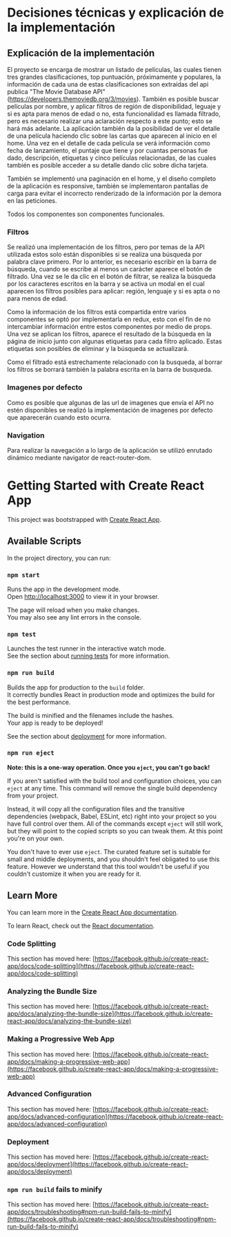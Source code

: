 # Decisiones técnicas y explicación de la implementación

## Explicación de la implementación

El proyecto se encarga de mostrar un listado de películas, las cuales tienen tres grandes clasificaciones, top puntuación, próximamente y populares, la información de cada una de estas
clasificaciones son extraídas del api publica "The Movie Database API" (https://developers.themoviedb.org/3/movies). También es posible buscar películas por nombre, y aplicar filtros de región de disponibilidad, leguaje y si es apta para menos de edad o no, esta funcionalidad es llamada filtrado, pero es necesario realizar una aclaración respecto a este punto; esto se hará más adelante. La aplicación también da la posibilidad de ver el detalle de una película haciendo clic sobre las cartas que aparecen al inicio en el home. Una vez en el detalle de cada película se verá información como fecha de lanzamiento, el puntaje que tiene y por cuantas personas fue dado, descripción, etiquetas y cinco películas relacionadas, de las cuales también es posible acceder a su detalle dando clic sobre dicha tarjeta.

También se implementó una paginación en el home, y el diseño completo de la aplicación es responsive, también se implementaron pantallas de carga para evitar el incorrecto renderizado de la información por la demora en las peticiones.

Todos los componentes son componentes funcionales.

### Filtros

Se realizó una implementación de los filtros, pero por temas de la API utilizada estos solo están disponibles si se realiza una búsqueda por palabra clave primero. Por lo anterior, es necesario escribir en la barra de búsqueda, cuando se escribe al menos un carácter aparece el botón de filtrado. Una vez se le da clic en el botón de filtrar, se realiza la búsqueda por los caracteres escritos en la barra y se activa un modal en el cual aparecen los filtros posibles para aplicar: región, lenguaje y si es apta o no para menos de edad.

Como la información de los filtros está compartida entre varios componentes se optó por implementarla en redux, esto con el fin de no intercambiar información entre estos componentes por medio de props. Una vez se aplican los filtros, aparece el resultado de la búsqueda en la página de inicio junto con algunas etiquetas para cada filtro aplicado. Estas etiquetas son posibles de eliminar y la búsqueda se actualizará.

Como el filtrado está estrechamente relacionado con la busqueda, al borrar los filtros se borrará también la palabra escrita en la barra de busqueda.

### Imagenes por defecto

Como es posible que algunas de las url de imagenes que envía el API no estén disponibles se realizó la implementación de imagenes por defecto que aparecerán cuando esto ocurra.

### Navigation

Para realizar la navegación a lo largo de la aplicación se utilizó enrutado dinámico mediante navigator de react-router-dom.

# Getting Started with Create React App

This project was bootstrapped with [Create React App](https://github.com/facebook/create-react-app).

## Available Scripts

In the project directory, you can run:

### `npm start`

Runs the app in the development mode.\
Open [http://localhost:3000](http://localhost:3000) to view it in your browser.

The page will reload when you make changes.\
You may also see any lint errors in the console.

### `npm test`

Launches the test runner in the interactive watch mode.\
See the section about [running tests](https://facebook.github.io/create-react-app/docs/running-tests) for more information.

### `npm run build`

Builds the app for production to the `build` folder.\
It correctly bundles React in production mode and optimizes the build for the best performance.

The build is minified and the filenames include the hashes.\
Your app is ready to be deployed!

See the section about [deployment](https://facebook.github.io/create-react-app/docs/deployment) for more information.

### `npm run eject`

**Note: this is a one-way operation. Once you `eject`, you can't go back!**

If you aren't satisfied with the build tool and configuration choices, you can `eject` at any time. This command will remove the single build dependency from your project.

Instead, it will copy all the configuration files and the transitive dependencies (webpack, Babel, ESLint, etc) right into your project so you have full control over them. All of the commands except `eject` will still work, but they will point to the copied scripts so you can tweak them. At this point you're on your own.

You don't have to ever use `eject`. The curated feature set is suitable for small and middle deployments, and you shouldn't feel obligated to use this feature. However we understand that this tool wouldn't be useful if you couldn't customize it when you are ready for it.

## Learn More

You can learn more in the [Create React App documentation](https://facebook.github.io/create-react-app/docs/getting-started).

To learn React, check out the [React documentation](https://reactjs.org/).

### Code Splitting

This section has moved here: [https://facebook.github.io/create-react-app/docs/code-splitting](https://facebook.github.io/create-react-app/docs/code-splitting)

### Analyzing the Bundle Size

This section has moved here: [https://facebook.github.io/create-react-app/docs/analyzing-the-bundle-size](https://facebook.github.io/create-react-app/docs/analyzing-the-bundle-size)

### Making a Progressive Web App

This section has moved here: [https://facebook.github.io/create-react-app/docs/making-a-progressive-web-app](https://facebook.github.io/create-react-app/docs/making-a-progressive-web-app)

### Advanced Configuration

This section has moved here: [https://facebook.github.io/create-react-app/docs/advanced-configuration](https://facebook.github.io/create-react-app/docs/advanced-configuration)

### Deployment

This section has moved here: [https://facebook.github.io/create-react-app/docs/deployment](https://facebook.github.io/create-react-app/docs/deployment)

### `npm run build` fails to minify

This section has moved here: [https://facebook.github.io/create-react-app/docs/troubleshooting#npm-run-build-fails-to-minify](https://facebook.github.io/create-react-app/docs/troubleshooting#npm-run-build-fails-to-minify)
